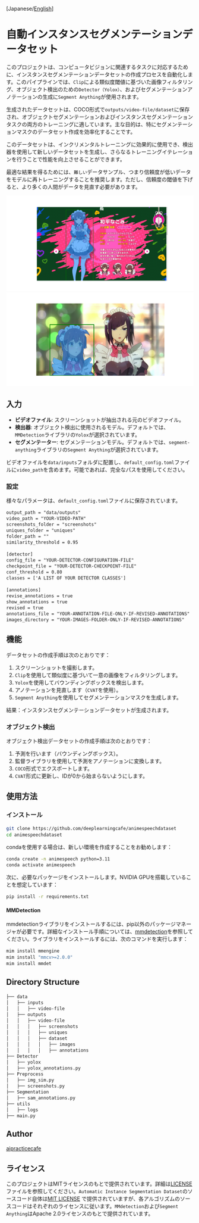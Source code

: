 [Japanese/[English](Readme.md)]

# 自動インスタンスセグメンテーションデータセット
このプロジェクトは、コンピュータビジョンに関連するタスクに対応するために、インスタンスセグメンテーションデータセットの作成プロセスを自動化します。このパイプラインでは、`Clip`による類似度閾値に基づいた画像フィルタリング、オブジェクト検出のための`Detector（Yolox）`、およびセグメンテーションアノテーションの生成に`Segment Anything`が使用されます。

生成されたデータセットは、COCO形式で`outputs/video-file/dataset`に保存され、オブジェクトセグメンテーションおよびインスタンスセグメンテーションタスクの両方のトレーニングに適しています。主な目的は、特にセグメンテーションマスクのデータセット作成を効率化することです。

このデータセットは、インクリメンタルトレーニングに効果的に使用でき、検出器を使用して新しいデータセットを生成し、さらなるトレーニングイテレーションを行うことで性能を向上させることができます。

最適な結果を得るためには、`難しい`データサンプル、つまり信頼度が低いデータをモデルに再トレーニングすることを推奨します。ただし、信頼度の閾値を下げると、より多くの人間がデータを見直す必要があります。

<img src="images/Figure_1.png" width="512" alt="figure 1">
<img src="images/Figure_2.png" width="512" alt="figure 2">

## 入力
- **ビデオファイル**: スクリーンショットが抽出される元のビデオファイル。
- **検出器**: オブジェクト検出に使用されるモデル。デフォルトでは、`MMDetection`ライブラリの`Yolox`が選択されています。
- **セグメンテーター**: セグメンテーションモデル。デフォルトでは、`segment-anything`ライブラリの`Segment Anything`が選択されています。

ビデオファイルを`data/inputs`フォルダに配置し、`default_config.toml`ファイルに`video_path`を含めます。可能であれば、完全なパスを使用してください。


### 設定
様々なパラメータは、`default_config.toml`ファイルに保存されています。
```
output_path = "data/outputs"
video_path = "YOUR-VIDEO-PATH"
screenshots_folder = "screenshots"
uniques_folder = "uniques"
folder_path = ""
similarity_threshold = 0.95

[detector]
config_file = "YOUR-DETECTOR-CONFIGURATION-FILE"
checkpoint_file = "YOUR-DETECTOR-CHECKPOINT-FILE"
conf_threshold = 0.80
classes = ['A LIST OF YOUR DETECTOR CLASSES']

[annotations]
revise_annotations = true
show_annotations = true
revised = true
annotations_file = "YOUR-ANNOTATION-FILE-ONLY-IF-REVISED-ANNOTATIONS"
images_directory = "YOUR-IMAGES-FOLDER-ONLY-IF-REVISED-ANNOTATIONS"
```

## 機能
データセットの作成手順は次のとおりです：
1. スクリーンショットを撮影します。
2. `Clip`を使用して類似度に基づいて一意の画像をフィルタリングします。
3. `Yolox`を使用してバウンディングボックスを検出します。
4. アノテーションを見直します（`CVAT`を使用）。
5. `Segment Anything`を使用してセグメンテーションマスクを生成します。

結果：インスタンスセグメンテーションデータセットが生成されます。

### オブジェクト検出
オブジェクト検出データセットの作成手順は次のとおりです：
1. 予測を行います（バウンディングボックス）。
2. 監督ライブラリを使用して予測をアノテーションに変換します。
3. `COCO`形式でエクスポートします。
4. `CVAT`形式に更新し、IDが0から始まらないようにします。

## 使用方法
### インストール
```bash
git clone https://github.com/deeplearningcafe/animespeechdataset
cd animespeechdataset

```
condaを使用する場合は、新しい環境を作成することをお勧めします：
```bash
conda create -n animespeech python=3.11
conda activate animespeech
```

次に、必要なパッケージをインストールします。NVIDIA GPUを搭載していることを想定しています：

```bash
pip install -r requirements.txt
```

#### MMDetection
mmdetectionライブラリをインストールするには、pip以外のパッケージマネージャが必要です。詳細なインストール手順については、[mmdetection](https://MMDetection.readthedocs.io/en/latest/get_started.html)を参照してください。ライブラリをインストールするには、次のコマンドを実行します：

```bash
mim install mmengine
mim install "mmcv>=2.0.0"
mim install mmdet
```

## Directory Structure
```
├── data
│   ├── inputs
│   │   ├── video-file
│   ├── outputs
│   │   ├── video-file
│   │   │   ├── screenshots
│   │   │   ├── uniques
│   │   │   ├── dataset
│   │   │   │   ├── images
│   │   │   │   ├── annotations
├── Detector
│   ├── yolox
│   ├── yolox_annotations.py
├── Preprocess
│   ├── img_sim.py
│   ├── screenshots.py
├── Segmentation
│   ├── sam_annotations.py
├── utils
│   ├── logs
├── main.py
```


## Author
[aipracticecafe](https://github.com/deeplearningcafe)

## ライセンス

このプロジェクトはMITライセンスのもとで提供されています。詳細は[LICENSE](LICENSE) ファイルを参照してください。`Automatic Instance Segmentation Dataset`のソースコード自体は[MIT LICENSE](LICENSE) で提供されていますが、各アルゴリズムのソースコードはそれぞれのライセンスに従います。`MMdetection`および`Segment Anything`はApache 2.0ライセンスのもとで提供されています。
